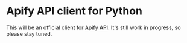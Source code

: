 # Apify API client for Python

This will be an official client for [Apify API](https://www.apify.com/docs/api/v2).
It's still work in progress, so please stay tuned.


